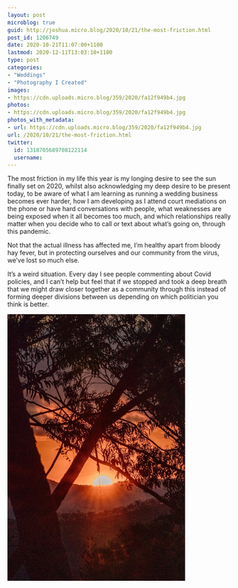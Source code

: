 ```yaml
---
layout: post
microblog: true
guid: http://joshua.micro.blog/2020/10/21/the-most-friction.html
post_id: 1206749
date: 2020-10-21T11:07:00+1100
lastmod: 2020-12-11T13:03:10+1100
type: post
categories:
- "Weddings"
- "Photography I Created"
images:
- https://cdn.uploads.micro.blog/359/2020/fa12f949b4.jpg
photos:
- https://cdn.uploads.micro.blog/359/2020/fa12f949b4.jpg
photos_with_metadata:
- url: https://cdn.uploads.micro.blog/359/2020/fa12f949b4.jpg
url: /2020/10/21/the-most-friction.html
twitter:
  id: 1318705689708122114
  username: 
---
```

The most friction in my life this year is my longing desire to see the sun finally set on 2020, whilst also acknowledging my deep desire to be present today, to be aware of what I am learning as running a wedding business becomes ever harder, how I am developing as I attend court mediations on the phone or have hard conversations with people, what weaknesses are being exposed when it all becomes too much, and which relationships really matter when you decide who to call or text about what’s going on, through this pandemic.

Not that the actual illness has affected me, I’m healthy apart from bloody hay fever, but in protecting ourselves and our community from the virus, we’ve lost so much else.

It’s a weird situation. Every day I see people commenting about Covid policies, and I can’t help but feel that if we stopped and took a deep breath that we might draw closer together as a community through this instead of forming deeper divisions between us depending on which politician you think is better.

<img src="uploads/2020/fa12f949b4.jpg" width="400" height="600" alt="" />
